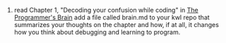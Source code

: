1. read Chapter 1, "Decoding your confusion while coding" in [The Programmer's Brain](https://www.manning.com/books/the-programmers-brain#toc) add a file called brain.md to your kwl repo that summarizes your thoughts on the chapter and how, if at all, it changes how you think about debugging and learning to program.
